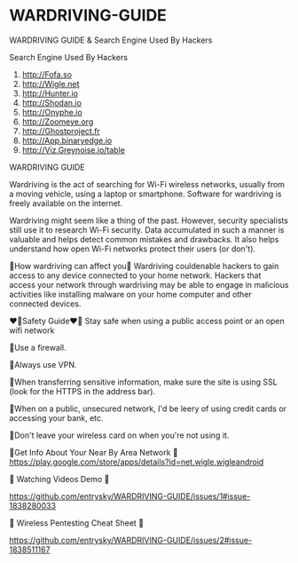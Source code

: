 # WARDRIVING-GUIDE
WARDRIVING GUIDE &amp; Search Engine Used By Hackers

Search Engine Used By Hackers

1. http://Fofa.so
2. http://Wigle.net
3. http://Hunter.io
4. http://Shodan.io
5. http://Onyphe.io
6. http://Zoomeye.org
7. http://Ghostproject.fr
8. http://App.binaryedge.io
9. http://Viz.Greynoise.io/table

WARDRIVING GUIDE

Wardriving is the act of searching for Wi-Fi wireless networks, usually from a moving vehicle, using a laptop or smartphone. Software for wardriving is freely available on the internet.

Wardriving might seem like a thing of the past. However, security specialists still use it to research Wi-Fi security. Data accumulated in such a manner is valuable and helps detect common mistakes and drawbacks. It also helps understand how open Wi-Fi networks protect their users (or don't).

🍏How wardriving can affect you🍏
 Wardriving couldenable hackers to gain access to any device connected to your home network. Hackers that access your network through wardriving may be able to engage in malicious activities like installing malware on your home computer and other connected devices.

❤️‍🔥Safety Guide❤️‍🔥
Stay safe when using a public access point or an open wifi network

🥶Use a firewall.

🥶Always use VPN. 

🥶When transferring sensitive information, make sure the site is using SSL (look for the HTTPS in the address bar).

🥶When on a public, unsecured network, I'd be leery of using credit cards or accessing your bank, etc.

🥶Don't leave your wireless card on when you're not using it.

🍎Get Info About Your Near By Area Network 🍏
https://play.google.com/store/apps/details?id=net.wigle.wigleandroid


🍎 Watching Videos Demo 🍏

https://github.com/entrysky/WARDRIVING-GUIDE/issues/1#issue-1838280033

🍎 Wireless Pentesting Cheat Sheet 🍏

https://github.com/entrysky/WARDRIVING-GUIDE/issues/2#issue-1838511167